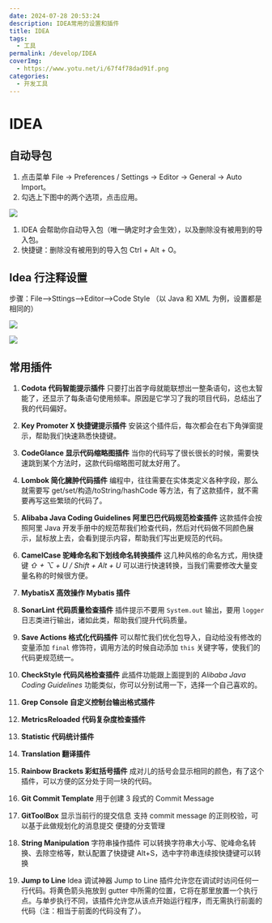 ```yaml
---
date: 2024-07-28 20:53:24
description: IDEA常用的设置和插件
title: IDEA
tags:
  - 工具
permalink: /develop/IDEA
coverImg:
  - https://www.yotu.net/i/67f4f78dad91f.png
categories:
  - 开发工具
---
```


# IDEA

## 自动导包

1. 点击菜单 File -> Preferences / Settings -> Editor -> General -> Auto Import。
2. 勾选上下图中的两个选项，点击应用。

![](/IDEA/VKzlbzTKTolHgRxy5oscB62VnNh.png)

1. IDEA 会帮助你自动导入包（唯一确定时才会生效），以及删除没有被用到的导入包。
2. 快捷键：删除没有被用到的导入包 Ctrl + Alt + O。

## Idea 行注释设置

步骤：File–>Sttings–>Editor–>Code Style （以 Java 和 XML 为例，设置都是相同的）

![](/IDEA/D4zrbsoIUo9TsjxwgM0cONIbnDb.png)

![](/IDEA/HOq6b26W8odu63xQLMacVMX7nwh.png)

## 常用插件

1. **Codota 代码智能提示插件**
只要打出首字母就能联想出一整条语句，这也太智能了，还显示了每条语句使用频率。原因是它学习了我的项目代码，总结出了我的代码偏好。

2. **Key Promoter X 快捷键提示插件**
安装这个插件后，每次都会在右下角弹窗提示，帮助我们快速熟悉快捷键。

3. **CodeGlance 显示代码缩略图插件**
当你的代码写了很长很长的时候，需要快速跳到某个方法时，这款代码缩略图可就太好用了。

4. **Lombok 简化臃肿代码插件**
编程中，往往需要在实体类定义各种字段，那么就需要写 get/set/构造/toString/hashCode 等方法，有了这款插件，就不需要再写这些繁琐的代码了。

5. **Alibaba Java Coding Guidelines 阿里巴巴代码规范检查插件**
这款插件会按照阿里 Java 开发手册中的规范帮我们检查代码，然后对代码做不同颜色展示，鼠标放上去，会看到提示内容，帮助我们写出更规范的代码。

6. **CamelCase 驼峰命名和下划线命名转换插件**
这几种风格的命名方式，用快捷键 _⇧ + ⌥ + U / Shift + Alt + U_ 可以进行快速转换，当我们需要修改大量变量名称的时候很方便。

7. **MybatisX 高效操作 Mybatis 插件**
8. **SonarLint 代码质量检查插件**
插件提示不要用 `System.out` 输出，要用 `logger` 日志类进行输出，诸如此类，帮助我们提升代码质量。

9. **Save Actions 格式化代码插件**
可以帮忙我们优化包导入，自动给没有修改的变量添加 `final` 修饰符，调用方法的时候自动添加 `this` 关键字等，使我们的代码更规范统一。

10.  **CheckStyle 代码风格检查插件**
此插件功能跟上面提到的 _Alibaba Java Coding Guidelines_ 功能类似，你可以分别试用一下，选择一个自己喜欢的。

11. **Grep Console 自定义控制台输出格式插件**
12. **MetricsReloaded 代码复杂度检查插件**
13. **Statistic 代码统计插件**
14. **Translation 翻译插件**
15. **Rainbow Brackets 彩虹括号插件**
成对儿的括号会显示相同的颜色，有了这个插件，可以方便的区分处于同一块的代码。

16. **Git Commit Template** 
用于创建 3 段式的 Commit Message
17. **GitToolBox** 
显示当前行的提交信息
支持 commit message 的正则校验，可以基于此做规划化的消息提交
便捷的分支管理

18.  **String Manipulation** 字符串操作插件
可以转换字符串大小写、驼峰命名转换、去除空格等，默认配置了快捷键 Alt+S，选中字符串连续按快捷键可以转换

19. **Jump to Line** Idea 调试神器
Jump to Line 插件允许您在调试时访问任何一行代码。将黄色箭头拖放到 gutter 中所需的位置，它将在那里放置一个执行点。与单步执行不同，该插件允许您从该点开始运行程序，而无需执行前面的代码（注：相当于前面的代码没有了）。
